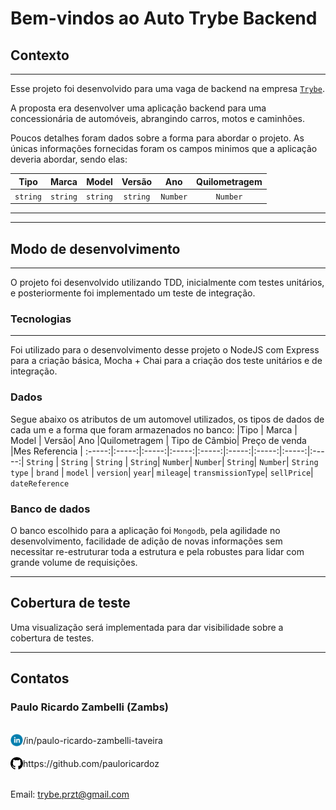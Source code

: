 # Bem-vindos ao Auto Trybe Backend

## Contexto

---

Esse projeto foi desenvolvido para uma vaga de backend na empresa [`Trybe`](www.betrybe.com).

A proposta era desenvolver uma aplicação backend para uma concessionária de automóveis, abrangindo carros, motos e caminhões.

Poucos detalhes foram dados sobre a forma para abordar o projeto. As únicas informações fornecidas foram os campos minimos que a aplicação deveria abordar, sendo elas:

|   Tipo   |  Marca   |  Model   |  Versão  |   Ano    | Quilometragem |
| :------: | :------: | :------: | :------: | :------: | :-----------: |
| `string` | `string` | `string` | `string` | `Number` |   `Number`    |

---

---

## Modo de desenvolvimento

---

O projeto foi desenvolvido utilizando TDD, inicialmente com testes unitários, e posteriormente foi implementado um teste de integração.

### Tecnologias

---

Foi utilizado para o desenvolvimento desse projeto o NodeJS com Express para a criação básica, Mocha + Chai para a criação dos teste unitários e de integração.

### Dados

Segue abaixo os atributos de um automovel utilizados, os tipos de dados de cada um e a forma que foram armazenados no banco:
|Tipo | Marca | Model | Versão| Ano |Quilometragem | Tipo de Câmbio| Preço de venda |Mes Referencia |
:-----:|:-----:|:-----:|:-----:|:-----:|:-----:|:-----:|:-----:|:-----:|
`String` | `String` | `String` | `String`| `Number`| `Number`| `String`| `Number`| `String`
`type` | `brand` | `model` | `version`| `year`| `mileage`| `transmissionType`| `sellPrice`| `dateReference`

### Banco de dados

O banco escolhido para a aplicação foi `Mongodb`, pela agilidade no desenvolvimento, facilidade de adição de novas informações sem necessitar re-estruturar toda a estrutura e pela robustes para lidar com grande volume de requisições.

---

## Cobertura de teste

Uma visualização será implementada para dar visibilidade sobre a cobertura de testes.

---

## Contatos

### Paulo Ricardo Zambelli (Zambs)
<br/>

<div style="display: flex; align-items: center;">
  <img src="./images/linkedIn_logo.jpg" alt="LinkedIn" style="width:20px;"/>  /in/paulo-ricardo-zambelli-taveira 
</div>
<br/>
<div style="display: flex;align-items: center;">
  <img src="./images/github_logo.png" alt="LinkedIn" style="width:20px;"/> https://github.com/pauloricardoz
</div>

<br/>

Email: trybe.przt@gmail.com

